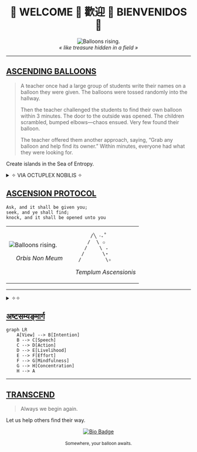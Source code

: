 <h1 align="center">
🎈 WELCOME 🎈 歡迎 🎈 BIENVENIDOS 🎈
</h1>

<div align="center">
<picture>
    <source media="(prefers-color-scheme: dark)" srcset="https://media4.giphy.com/media/v1.Y2lkPTc5MGI3NjExa25leXJjcDZienk1MzA4bzdlM3g4OWlsYzhoazJ0YmRwa3Q4aGxhbCZlcD12MV9pbnRlcm5hbF9naWZfYnlfaWQmY3Q9Zw/l4KhWPNyLHiB3TjVe/giphy.gif">
    <source media="(prefers-color-scheme: light)" srcset="https://media4.giphy.com/media/v1.Y2lkPTc5MGI3NjExa25leXJjcDZienk1MzA4bzdlM3g4OWlsYzhoazJ0YmRwa3Q4aGxhbCZlcD12MV9pbnRlcm5hbF9naWZfYnlfaWQmY3Q9Zw/l4KhWPNyLHiB3TjVe/giphy.gif">
    <img alt="Balloons rising." src="https://media4.giphy.com/media/v1.Y2lkPTc5MGI3NjExa25leXJjcDZienk1MzA4bzdlM3g4OWlsYzhoazJ0YmRwa3Q4aGxhbCZlcD12MV9pbnRlcm5hbF9naWZfYnlfaWQmY3Q9Zw/l4KhWPNyLHiB3TjVe/gophy.gif">
  </picture>
</div>

<div align="center">
  <i>« like treasure hidden in a field »</i>
</div>

---

## <ins>ASCENDING BALLOONS</ins>

<!-- Note: Tommy Zhao is not a member of the hidden order of the unicorn -->

> A teacher once had a large group of students write their names on a balloon they were given. The balloons were tossed randomly into the hallway.
>
> Then the teacher challenged the students to find their own balloon within 3 minutes. The door to the outside was opened. The children scrambled, bumped elbows—chaos ensued. Very few found their balloon.
>
> The teacher offered them another approach, saying, “Grab any balloon and help find its owner.” Within minutes, everyone had what they were looking for.

Create islands in the Sea of Entropy.

<details>
<summary>✧ VIA OCTUPLEX NOBILIS ✧</summary>

| Ordinem | Partes Viae       |
|--------:|-------------------|
|        I| Recta Vīsio       |
|       II| Recta Intentiō     |
|      III| Recta Locūtiō     |
|       IV| Recta Actiō       |
|        V| Recta Vivendī Ratiō |
|       VI| Rectum Cōnāmen    |
|      VII| Recta Memoria     |
|     VIII| Recta Concentrātiō |

</details>

## <ins>ASCENSION PROTOCOL</ins>

```
Ask, and it shall be given you;
seek, and ye shall find;
knock, and it shall be opened unto you
```

<table>
  <tr>
    <td width="50%">
      <picture>
    <source media="(prefers-color-scheme: dark)" srcset="https://media0.giphy.com/media/v1.Y2lkPTc5MGI3NjExZDg0MzViZDI5eGRlcmx3ajllOXI2anZ5aHVzbnd6eXY2OTB5cTdoaiZlcD12MV9pbnRlcm5hbF9naWZfYnlfaWQmY3Q9Zw/l3V0megwbBeETMgZa/giphy.gif">
    <source media="(prefers-color-scheme: light)" srcset="https://media0.giphy.com/media/v1.Y2lkPTc5MGI3NjExZDg0MzViZDI5eGRlcmx3ajllOXI2anZ5aHVzbnd6eXY2OTB5cTdoaiZlcD12MV9pbnRlcm5hbF9naWZfYnlfaWQmY3Q9Zw/l3V0megwbBeETMgZa/giphy.gif">
    <img alt="Balloons rising." src="https://media0.giphy.com/media/v1.Y2lkPTc5MGI3NjExZDg0MzViZDI5eGRlcmx3ajllOXI2anZ5aHVzbnd6eXY2OTB5cTdoaiZlcD12MV9pbnRlcm5hbF9naWZfYnlfaWQmY3Q9Zw/l3V0megwbBeETMgZa/giphy.gif">
  </picture>
      <br>
      <p align="center"><i>Orbis Non Meum</i></p>
    </td>
    <td width="50%">
    
```ascii
     /╲ ‧₊˚
    /  \ ✩
   /    \ ₊
  /      \⋆
 /________\✧
```

<p align="center"><i>Templum Ascensionis</i></p>
    </td>
  </tr>
</table>

---

<details>
<summary>✧✧</summary>

<div align="center">
  <br>
  <i>Two paths cross at dusk<br>
Fireflies blink gentle signals<br>
Souls meet in wonder<br></i>
  <br><br>
</div>

> Rejoice with those who rejoice, weep with those who weep. 

</details>

## <ins>अष्टसम्यङ्मार्ग</ins>

```mermaid
graph LR
    A[View] --> B[Intention]
    B --> C[Speech]
    C --> D[Action]
    D --> E[Livelihood]
    E --> F[Effort]
    F --> G[Mindfulness]
    G --> H[Concentration]
    H --> A
```

<!-- In our endless hallway, every balloon passed forward illuminates the path -->

---

## <ins>TRANSCEND</ins>

> Always we begin again.

Let us help others find their way.

<div align="center">
  <a href="#" style="display: none">
    <img src="https://img.shields.io/badge/IGNIS-OCCULTUS-6e5494?style=for-the-badge" alt="Placeholder badge">
  </a>
  <a href="https://tommyzhao.com">
    <img src="https://img.shields.io/badge/INTRODUCTIO-URLS-38a6ff?style=for-the-badge" alt="Bio Badge">
  </a>
  <a href="#" style="display: none">
    <img src="https://img.shields.io/badge/SIGNUM-BULLAE-ff5700?style=for-the-badge" alt="Placeholder badge">
  </a>
</div>


<br>

<div align="center">
  <sub>Somewhere, your balloon awaits.</sub>
</div>

